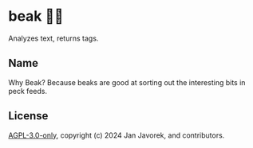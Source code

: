 # beak 🐤🐔
Analyzes text, returns tags.

## Name
Why Beak? Because beaks are good at sorting out the interesting bits in peck feeds.

## License
[AGPL-3.0-only](LICENSE), copyright (c) 2024 Jan Javorek, and contributors.
